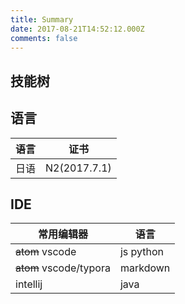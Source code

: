 ```yaml
---
title: Summary
date: 2017-08-21T14:52:12.000Z
comments: false
---
```


## 技能树

## 语言
| 语言  | 证书           |
|-----|--------------|
| 日语  | N2(2017.7.1) |

## IDE
| 常用编辑器                  | 语言        |
|------------------------|-----------|
| ~~atom~~ vscode        | js python |
| ~~atom~~ vscode/typora | markdown  |
| intellij               | java      |
